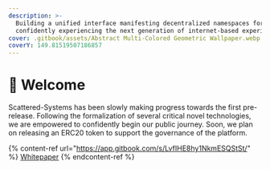 ```yaml
---
description: >-
  Building a unified interface manifesting decentralized namespaces for
  confidently experiencing the next generation of internet-based experiences
cover: .gitbook/assets/Abstract Multi-Colored Geometric Wallpaper.webp
coverY: 149.81519507186857
---
```


# 📝 Welcome

Scattered-Systems has been slowly making progress towards the first pre-release. Following the formalization of several critical novel technologies, we are empowered to confidently begin our public journey. Soon, we plan on releasing an ERC20 token to support the governance of the platform.&#x20;

{% content-ref url="https://app.gitbook.com/s/LvfIHE8hy1NkmESQStSt/" %}
[Whitepaper](https://app.gitbook.com/s/LvfIHE8hy1NkmESQStSt/)
{% endcontent-ref %}
